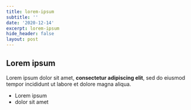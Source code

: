 ```yaml
---
title: lorem-ipsum
subtitle: ''
date: '2020-12-14'
excerpt: lorem-ipsum
hide_header: false
layout: post
---
```

## Lorem ipsum

Lorem ipsum dolor sit amet, **consectetur adipiscing elit**, sed do eiusmod tempor incididunt ut labore et dolore magna aliqua.

- Lorem ipsum
- dolor sit amet